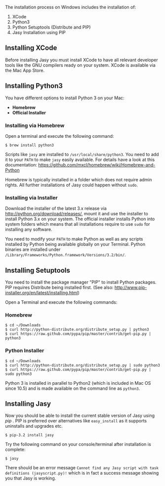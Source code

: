The installation process on Windows includes the installation of:

1. XCode
2. Python3
3. Python Setuptools (Distribute and PIP)
4. Jasy Installation using PIP

Installing XCode
----------------

Before installing Jasy you must install XCode to have all relevant developer tools like the GNU compilers ready on your system. XCode is available via the Mac App Store.

Installing Python3
------------------

You have different options to install Python 3 on your Mac:

* **Homebrew**
* **Official Installer**

### Installing via Homebrew

Open a terminal and execute the following command:

    $ brew install python3

Scripts like `jasy` are installed to `/usr/local/share/python3`. You need to add it to your `PATH` to make `jasy` easily available. For details have a look at this documentation: https://github.com/mxcl/homebrew/wiki/Homebrew-and-Python

Homebrew is typically installed in a folder which does not require admin rights. All further installations of Jasy could happen without `sudo`.

### Installing via Installer

Download the installer of the latest 3.x release via http://python.org/download/releases/, mount it and use the installer to install Python 3.x on your system. The official installer installs Python into system folders which means that all installations require to use `sudo` for installing any software.

You need to modify your `PATH` to make Python as well as any scripts installed by Python being available globally on your Terminal. Python binaries are installed under `/Library/Frameworks/Python.framework/Versions/3.2/bin/`.

Installing Setuptools
---------------------

You need to install the package manager "PIP" to install Python packages. PIP requires Distribute being installed first. (See also: http://www.pip-installer.org/en/latest/installing.html)

Open a Terminal and execute the following commands:

### Homebrew

    $ cd ~/Downloads
    $ curl http://python-distribute.org/distribute_setup.py | python3
    $ curl https://raw.github.com/pypa/pip/master/contrib/get-pip.py | python3

### Python Installer

    $ cd ~/Downloads
    $ curl http://python-distribute.org/distribute_setup.py | sudo python3
    $ curl https://raw.github.com/pypa/pip/master/contrib/get-pip.py | sudo python3

Python 3 is installed in parallel to Python2 (which is included in Mac OS since 10.5) and is made available on the command line as `python3`.


Installing Jasy
---------------

Now you should be able to install the current stable version of Jasy using _pip_ . PIP is preferred over alternatives like `easy_install` as it supports uninstalls and upgrades etc. 

    $ pip-3.2 install jasy

Try the following command on your console/terminal after installation is complete:

    $ jasy

There should be an error message `Cannot find any Jasy script with task definitions (jasyscript.py)!` which is in fact a success message showing you that Jasy is working.
